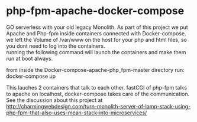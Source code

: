 # php-fpm-apache-docker-compose

GO serverless with your old legacy Monolith. As part of this project we put Apache and Php-fpm inside containers connected with 
Docker-compose.<br />
we left the Volume of /var/www on the host for your php and html files, so you dont need to log into the containers.<br />
running the following command will launch the containers and make them run at boot always.<br />

from inside the Docker-compose-apache-php_fpm-master directory run:<br />
docker-compose up
<br />

This lauches 2 containers that talk to each other. fastCGI of php-fpm talks to apache on localhost, docker-compose takes care of the communication.
<br />
See the discussion about this project at <a href="http://charmingwebdesign.com/turn-monolith-server-of-lamp-stack-using-php-fpm-that-also-uses-mean-stack-into-microservices/">http://charmingwebdesign.com/turn-monolith-server-of-lamp-stack-using-php-fpm-that-also-uses-mean-stack-into-microservices/</a>
